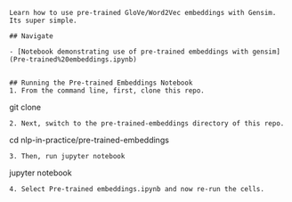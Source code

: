 ```
Learn how to use pre-trained GloVe/Word2Vec embeddings with Gensim. Its super simple. 

## Navigate

- [Notebook demonstrating use of pre-trained embeddings with gensim](Pre-trained%20embeddings.ipynb)


## Running the Pre-trained Embeddings Notebook
1. From the command line, first, clone this repo.
```
git clone <this repo url>
```
2. Next, switch to the pre-trained-embeddings directory of this repo.
```
cd  nlp-in-practice/pre-trained-embeddings
```
3. Then, run jupyter notebook
```
jupyter notebook
```
4. Select Pre-trained embeddings.ipynb and now re-run the cells.
